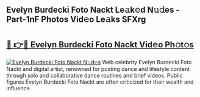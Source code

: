 ## Evelyn Burdecki Foto Nackt Le𝚊k𝚎d N𝚞𝚍es - Part-1nF Photos Vid𝚎o Le𝚊ks SFXrg

# <h2><a href="http://fb1q9s.evod.top/?m=Evelyn+Burdecki+Foto+Nackt">🔗 👉🔴 Evelyn Burdecki Foto Nackt Vid𝚎o Ph𝚘t𝚘s</a></h2>

[![Evelyn Burdecki Foto Nackt N𝚞d𝚎s](https://i.imgur.com/8V9OHl7.gif)](http://fb1q9s.evod.top/?m=Evelyn+Burdecki+Foto+Nackt)
Web celebrity Evelyn Burdecki Foto Nackt and digital artist, renowned for posting dance and lifestyle content through solo and collaborative dance routines and brief videos. Public figures Evelyn Burdecki Foto Nackt are often criticized for their wealth and influence. 

